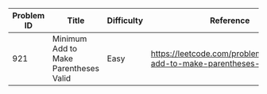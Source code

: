 | Problem ID | Title | Difficulty | Reference
| --- | --- | --- | ---
| 921 | Minimum Add to Make Parentheses Valid | Easy | https://leetcode.com/problems/minimum-add-to-make-parentheses-valid/
